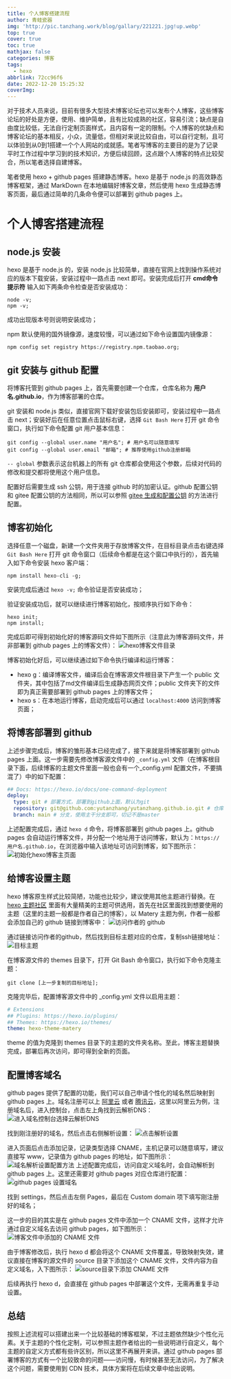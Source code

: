 ```yaml
---
title: 个人博客搭建流程
author: 青蛙瓷器
img: 'http://pic.tanzhang.work/blog/gallary/221221.jpg!up.webp'
top: true
cover: true
toc: true
mathjax: false
categories: 博客
tags:
  - hexo
abbrlink: 72cc96f6
date: 2022-12-20 15:25:32
coverImg:
---
```

对于技术人员来说，目前有很多大型技术博客论坛也可以发布个人博客，这些博客论坛的好处是方便，使用、维护简单，且有比较成熟的社区，容易引流；缺点是自由度比较低，无法自行定制页面样式，且内容有一定的限制。个人博客的优缺点和博客论坛的基本相反，小众，流量低，但相对来说比较自由，可以自行定制，且可以体验到从0到1搭建一个个人网站的成就感。笔者写博客的主要目的是为了记录平时工作过程中学习到的技术知识，方便后续回顾，这点跟个人博客的特点比较契合，所以笔者选择自建博客。

笔者使用 hexo + github pages 搭建静态博客。hexo 是基于 node.js 的高效静态博客框架，通过 MarkDown 在本地编辑好博客文章，然后使用 hexo 生成静态博客页面，最后通过简单的几条命令便可以部署到 github pages 上。

# 个人博客搭建流程

## node.js 安装

hexo 是基于 node.js 的，安装 node.js 比较简单，直接在官网上找到操作系统对应的版本下载安装，安装过程中一路点击 next 即可。安装完成后打开 **cmd命令提示符** 输入如下两条命令检查是否安装成功：

```shell
node -v;
npm -v;
```

成功出现版本号则说明安装成功；

npm 默认使用的国外镜像源，速度较慢，可以通过如下命令设置国内镜像源：

```shell
npm config set registry https://registry.npm.taobao.org;
```

## git 安装与 github 配置

将博客托管到 github pages 上，首先需要创建一个仓库，仓库名称为 **用户名.github.io**，作为博客部署的仓库。

git 安装和 node.js 类似，直接官网下载好安装包后安装即可，安装过程中一路点击 next；安装好后在任意位置点击鼠标右键，选择 `Git Bash Here` 打开 git 命令窗口，执行如下命令配置 git 用户基本信息：

```shell
git config --global user.name "用户名"; # 用户名可以随意填写
git config --global user.email "邮箱"; # 推荐使用github注册邮箱
```

`-- global` 参数表示这台机器上的所有 git 仓库都会使用这个参数，后续对代码的修改和提交都将使用这个用户信息。

配置好后需要生成 ssh 公钥，用于连接 github 时的加密认证。github 配置公钥和 gitee 配置公钥的方法相同，所以可以参照 [gitee 生成和配置公钥](https://gitee.com/help/articles/4181#article-header0) 的方法进行配置。

## 博客初始化

选择任意一个磁盘，新建一个文件夹用于存放博客文件，在目标目录点击右键选择 `Git Bash Here` 打开 git 命令窗口（后续命令都是在这个窗口中执行的），首先输入如下命令安装 hexo 客户端：

```shell
npm install hexo-cli -g;
```

安装完成后通过 `hexo -v;` 命令验证是否安装成功；

验证安装成功后，就可以继续进行博客初始化，按顺序执行如下命令：

```shell
hexo init;
npm install;
```

完成后即可得到初始化好的博客源码文件如下图所示（注意此为博客源码文件，并非部署到 github pages 上的博客文件）：
![hexo博客文件目录](http://pic.tanzhang.work/blog/blog_file.png!up.webp)

博客初始化好后，可以继续通过如下命令执行编译和运行博客：

- hexo g：编译博客文件，编译后会在博客源文件根目录下产生一个 public 文件夹，其中包括了md文件编译后生成静态网页文件；public 文件夹下的文件即为真正需要部署到 github pages 上的博客文件；
- hexo s：在本地运行博客，启动完成后可以通过 `localhost:4000` 访问到博客页面；

## 将博客部署到 github

上述步骤完成后，博客的雏形基本已经完成了，接下来就是将博客部署到 github pages 上面。这一步需要先修改博客源文件中的 `_config.yml` 文件（在博客根目录下面，后续博客的主题文件里面一般也会有一个_config.yml 配置文件，不要搞混了）中的如下配置：

```yml
## Docs: https://hexo.io/docs/one-command-deployment
deploy:
  type: git # 部署方式，部署到github上面，默认为git
  repository: git@github.com:yutanzhang/yutanzhang.github.io.git # 仓库，使用前面创建的仓库的 ssh 地址
  branch: main # 分支，使用主干分支即可，切记不是master
```

上述配置完成后，通过 `hexo d` 命令，将博客部署到 github pages 上。github pages 会自动运行博客文件，并分配一个地址用于访问博客，默认为：`https://用户名.github.io`，在浏览器中输入该地址可访问到博客，如下图所示：
![初始化hexo博客主页面](http://pic.tanzhang.work/blog/20221221111736.png!up.webp)

## 给博客设置主题

hexo 博客原生样式比较简陋，功能也比较少，建议使用其他主题进行替换。在 [hexo 主题社区](https://hexo.io/themes/) 里面有大量精美的主题可供选用，首先在社区里面找到想要使用的主题（这里的主题一般都是作者自己的博客），以 Matery 主题为例，作者一般都会添加自己的 github 链接到博客中：
![访问作者的 github](http://pic.tanzhang.work/blog/20221221114019.png!up.webp)

通过链接访问作者的github，然后找到目标主题对应的仓库，复制ssh链接地址：
![目标主题](http://pic.tanzhang.work/blog/20221221114354.png!up.webp)

在博客源文件的 themes 目录下，打开 Git Bash 命令窗口，执行如下命令克隆主题：

```shell
git clone [上一步复制的目标地址]; 
```

克隆完毕后，配置博客源文件中的 _config.yml 文件以启用主题：

```yml
# Extensions
## Plugins: https://hexo.io/plugins/
## Themes: https://hexo.io/themes/
theme: hexo-theme-matery
```

theme 的值为克隆到 themes 目录下的主题的文件夹名称。至此，博客主题替换完成，部署后再次访问，即可得到全新的页面。

## 配置博客域名

github pages 提供了配置的功能，我们可以自己申请个性化的域名然后映射到 github pages 上。域名注册可以上 [阿里云](https://wanwang.aliyun.com/?utm_content=se_1013148310) 或者 [腾讯云](https://dnspod.cloud.tencent.com/)，这里以阿里云为例，注册域名后，进入控制台，点击左上角找到云解析DNS：
![进入域名控制台选择云解析DNS](http://pic.tanzhang.work/blog/20221221143157.png!up.webp)

找到刚注册好的域名，然后点击右侧解析设置：
![点击解析设置](http://pic.tanzhang.work/blog/20221221143502.png!up.webp)

进入页面后点击添加记录，记录类型选择 CNAME，主机记录可以随意填写，建议直接写 www，记录值为 github pages 的地址，如下图所示：
![域名解析设置配置方法](http://pic.tanzhang.work/blog/20221221144804.png!up.webp)
上述配置完成后，访问自定义域名时，会自动解析到 github pages 上。这里还需要对 github pages 对应仓库进行配置：
![github pages 设置域名](http://pic.tanzhang.work/blog/20221221151313.png!up.webp)

找到 settings，然后点击左侧 Pages，最后在 Custom domain 项下填写刚注册好的域名；

这一步的目的其实是在 github pages 文件中添加一个 CNAME 文件，这样才允许通过自定义域名去访问 github pages，如下图所示：
![博客文件中添加的 CNAME 文件](http://pic.tanzhang.work/blog/20221221152540.png!up.webp)

由于博客修改后，执行 hexo d 都会将这个 CNAME 文件覆盖，导致映射失效，建议直接在博客的源文件的 source 目录下添加这个 CNAME 文件，文件内容为自定义域名，入下图所示：
![source目录下添加 CNAME 文件](http://pic.tanzhang.work/blog/20221221152231.png!up.webp)

后续再执行 hexo d，会直接在 github pages 中部署这个文件，无需再重复手动设置。

## 总结

按照上述流程可以搭建出来一个比较基础的博客框架，不过主题依然缺少个性化元素。关于主题的个性化定制，可以参照主题作者给出的一些说明进行自定义，每个主题的自定义方式都有些许区别，所以这里不再展开来讲。通过 github pages 部署博客的方式有一个比较致命的问题——访问慢，有时候甚至无法访问，为了解决这个问题，需要使用到 CDN 技术，具体方案将在后续文章中给出说明。
